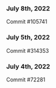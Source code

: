 ### July 8th, 2022

Commit #105741

### July 5th, 2022

Commit #314353


### July 4th, 2022

Commit #72281
